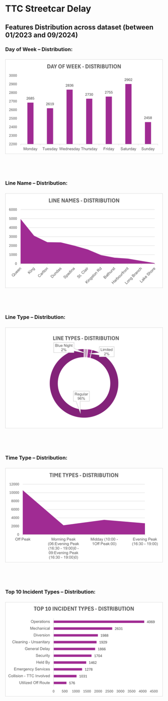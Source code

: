 # TTC Streetcar Delay

## Features Distribution across dataset (between 01/2023 and 09/2024)


### **Day of Week – Distribution:**


### ![Day of Week – Distribution](https://github.com/lee-data/visualization/blob/assignment-4/02_activities/assignments/TTC-Streetcar-Delay/Excel-Visualization/day_of_week_distribution.png)

### 
<br>
<br>

### **Line Name – Distribution:**

### ![Line Name – Distribution](https://github.com/lee-data/visualization/raw/assignment-4/02_activities/assignments/TTC-Streetcar-Delay/Excel-Visualization/line_name_distribution.png)

### 
<br>
<br>


### **Line Type – Distribution:**

### ![Line Type – Distribution](<https://github.com/lee-data/visualization/blob/assignment-4/02_activities/assignments/TTC-Streetcar-Delay/Excel-Visualization/line_types_distribution%20(dark%20purple).png>)

### 
<br>
<br>

### **Time Type – Distribution:**

### ![Time Type – Distribution]( https://github.com/lee-data/visualization/blob/assignment-4/02_activities/assignments/TTC-Streetcar-Delay/Excel-Visualization/time_type_distribution.png)

### 
<br>
<br>

### Top 10 Incident Types – Distribution:

### ![Top 10 Incident Types – Distribution](https://github.com/lee-data/visualization/blob/assignment-4/02_activities/assignments/TTC-Streetcar-Delay/Excel-Visualization/top_10_incident_types_distribution_.png)
